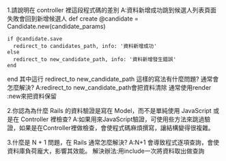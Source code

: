 1.請說明在 controller 裡這段程式碼的差別
A:資料新增成功跳到候選人列表頁面 失敗會回到新增候選人
  def create
    @candidate = Candidate.new(candidate_params)

    if @candidate.save
      redirect_to candidates_path, info: '資料新增成功'
    else
      redirect_to new_candidate_path, info: '資料新增發生錯誤'
    end
  end
其中這行 redirect_to new_candidate_path 這樣的寫法有什麼問題? 通常會怎麼解決?
A:redirect_to new_candidate_path會把資料清除 通常使用render :new來把資料保留

2.你認為為什麼 Rails 的資料驗證是寫在 Model，而不是單純使用 JavaScript 或是在 Controller 裡檢查?
A:如果用來JavaScript驗證，可使用些方法來跳過驗證，如果是在Controller裡做檢查，會使程式碼麻煩撰寫，讓結構變得很複雜。

3.什麼是 N + 1 問題，在 Rails 通常怎麼解決?
A:N+1 會導致程式逐項查詢，會使資料庫負荷龐大，影響其效能。
解決辦法:用include一次將資料取出做查詢
